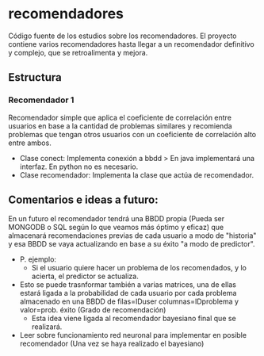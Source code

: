 # recomendadores

Código fuente de los estudios sobre los recomendadores.
El proyecto contiene varios recomendadores hasta llegar a un recomendador definitivo y complejo, que se retroalimenta y mejora.

## Estructura
  ### Recomendador 1
  Recomendador simple que aplica el coeficiente de correlación entre usuarios en base a la cantidad de problemas similares y recomienda problemas que tengan otros usuarios con un coeficiente de correlación alto entre ambos.
  + Clase conect: Implementa conexión a bbdd > En java implementará una interfaz. En python no es necesario.
  + Clase recomendador: Implementa la clase que actúa de recomendador.


## Comentarios e ideas a futuro:
En un futuro el recomendador tendrá una BBDD propia (Pueda ser MONGODB o SQL según lo que veamos más óptimo y eficaz) que almacenará recomendaciones previas de cada usuario a modo de "historia" y esa BBDD se vaya actualizando en base a su éxito "a modo de predictor".
+ P. ejemplo:
  + Si el usuario quiere hacer un problema de los recomendados, y lo acierta, el predictor se actualiza.
+ Esto se puede trasnformar también a varias matrices, una de ellas estará ligada a la probabilidad de cada usuario por cada 	problema almacenado en una BBDD de filas=IDuser columnas=IDproblema y valor=prob. éxito (Grado de recomendación)
  + Esta idea viene ligada al recomendador bayesiano final que se realizará.
+ Leer sobre funcionamiento red neuronal para implementar en posible recomendador (Una vez se haya realizado el bayesiano)

